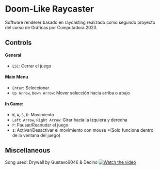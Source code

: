 
# Doom-Like Raycaster

Software renderer basado en raycasting realizado como segundo proyecto del curso de Gráficas por Computadora 2023.


## Controls
#### General
* `ESC`: Cerrar el juego

#### Main Menu
* `Enter`: Seleccionar
* `Up Arrow`, `Down Arrow`: Mover selección hacia arriba o abajo

#### In Game:
* `W`, `A`, `S`, `D`: Movimiento
* `Left Arrow`, `Right Arrow`: Girar hacia la izquiera y derecha
* `P`: Pausar/Reanudar el juego
* `I`: Activar/Desactivar el movimiento con mouse *(Solo funciona dentro de la ventana del juego)

## Miscellaneous
Song used: Drywall by Gustavo6046 & Decino
[![Watch the video](https://img.youtube.com/vi/oorlGz-Vqok/hqdefault.jpg)](https://youtu.be/oorlGz-Vqok)